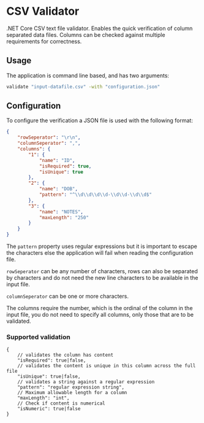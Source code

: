 # CSV Validator

.NET Core CSV text file validator. Enables the quick verification of column separated data files. Columns can be checked against multiple requirements for correctness.

## Usage

The application is command line based, and has two arguments:

``` bash
validate "input-datafile.csv" -with "configuration.json"
```

## Configuration

To configure the verification a JSON file is used with the following format:

``` json
{
	"rowSeperator": "\r\n",
	"columnSeperator": ",",
	"columns": {
		"1": {
			"name": "ID",
			"isRequired": true,
			"isUnique": true
		},
		"2": {
			"name": "DOB",
			"pattern": "^\\d\\d\\d\\d-\\d\\d-\\d\\d$"
		},
		"3": {
			"name": "NOTES",
			"maxLength": "250"
		}
	}
}
```

The `pattern` property uses regular expressions but it is important to escape the characters else the application will fail when reading the configuration file.

`rowSeperator` can be any number of characters, rows can also be separated by characters and do not need the new line characters to be available in the input file.

`columnSeperator` can be one or more characters.

The columns require the number, which is the ordinal of the column in the input file, you do not need to specify all columns, only those that are to be validated.

### Supported validation

```
{
    // validates the column has content
    "isRequired": true|false,
    // validates the content is unique in this column across the full file
    "isUnique": true|false,
    // validates a string against a regular expression
    "pattern": "regular expression string",
    // Maximum allowable length for a column
    "maxLength": "int",
    // Check if content is numerical
    "isNumeric": true|false
}
```

